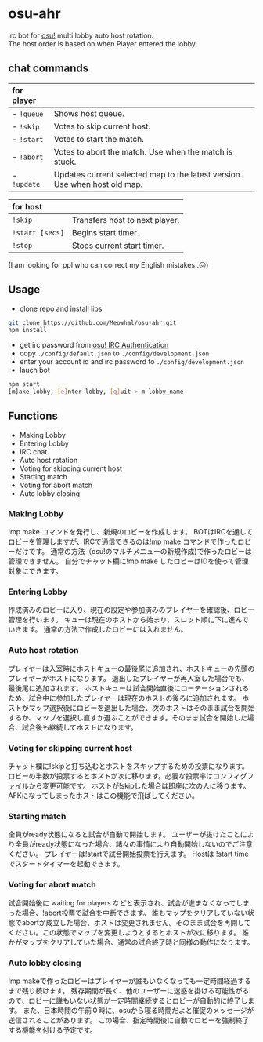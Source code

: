 # osu-ahr
irc bot for [osu!](https://osu.ppy.sh/home) multi lobby auto host rotation.  
The host order is based on when Player entered the lobby.

## chat commands
|for player||
|:--|:--|
|- `!queue`| Shows host queue.|
|- `!skip `| Votes to skip current host.|
|- `!start`| Votes to start the match.|
|- `!abort`| Votes to abort the match. Use when the match is stuck.|
|- `!update`| Updates current selected map to the latest version. Use when host old map.|

 
|for host||
|:--|:--|
|`!skip`| Transfers host to next player.|
|`!start [secs]`| Begins start timer.|
|`!stop`| Stops current start timer.|

(I am looking for ppl who can correct my English mistakes..😖)


## Usage
+ clone repo and install libs
```bash
git clone https://github.com/Meowhal/osu-ahr.git
npm install
```
+ get irc password from [osu! IRC Authentication](https://osu.ppy.sh/p/irc)
+ copy `./config/default.json` to `./config/development.json`
+ enter your account id and irc password to `./config/development.json`
+ lauch bot
```bash 
npm start
[m]ake lobby, [e]nter lobby, [q]uit > m lobby_name
```

## Functions
- Making Lobby
- Entering Lobby
- IRC chat
- Auto host rotation
- Voting for skipping current host
- Starting match
- Voting for abort match
- Auto lobby closing

### Making Lobby
!mp make コマンドを発行し、新規のロビーを作成します。
BOTはIRCを通してロビーを管理しますが、IRCで通信できるのは!mp make コマンドで作ったロビーだけです。
通常の方法（osu!のマルチメニューの新規作成)で作ったロビーは管理できません。
自分でチャット欄に!mp make したロビーはIDを使って管理対象にできます。

### Entering Lobby
作成済みのロビーに入り、現在の設定や参加済みのプレイヤーを確認後、ロビー管理を行います。
キューは現在のホストから始まり、スロット順に下に進んでいきます。
通常の方法で作成したロビーには入れません。

### Auto host rotation
プレイヤーは入室時にホストキューの最後尾に追加され、ホストキューの先頭のプレイヤーがホストになります。
退出したプレイヤーが再入室した場合でも、最後尾に追加されます。
ホストキューは試合開始直後にローテーションされるため、試合中に参加したプレイヤーは現在のホストの後ろに追加されます。
ホストがマップ選択後にロビーを退出した場合、次のホストはそのまま試合を開始するか、マップを選択し直すか選ぶことができます。そのまま試合を開始した場合、試合後も継続してホストになります。

### Voting for skipping current host
チャット欄に!skipと打ち込むとホストをスキップするための投票になります。ロビーの半数が投票するとホストが次に移ります。必要な投票率はコンフィグファイルから変更可能です。
ホストが!skipした場合は即座に次の人に移ります。
AFKになってしまったホストはこの機能で飛ばしてください。

### Starting match
全員がready状態になると試合が自動で開始します。
ユーザーが抜けたことにより全員がready状態になった場合、諸々の事情により自動開始しないのでご注意ください。
プレイヤーは!startで試合開始投票を行えます。
Hostは !start time でスタートタイマーを起動できます。

### Voting for abort match
試合開始後に waiting for players などと表示され、試合が進まなくなってしまった場合、!abort投票で試合を中断できます。
誰もマップをクリアしていない状態でabortが成立した場合、ホストは変更されません。そのまま試合を再開してください。この状態でマップを変更しようとするとホストが次に移ります。
誰かがマップをクリアしていた場合、通常の試合終了時と同様の動作になります。

### Auto lobby closing
!mp makeで作ったロビーはプレイヤーが誰もいなくなっても一定時間経過するまで残り続けます。
残存期間が長く、他のユーザーに迷惑を掛ける可能性がるので、ロビーに誰もいない状態が一定時間継続するとロビーが自動的に終了します。
また、日本時間の午前０時に、osuから寝る時間だよと催促のメッセージが送信されることがあります。
この場合、指定時間後に自動でロビーを強制終了する機能を付ける予定です。
